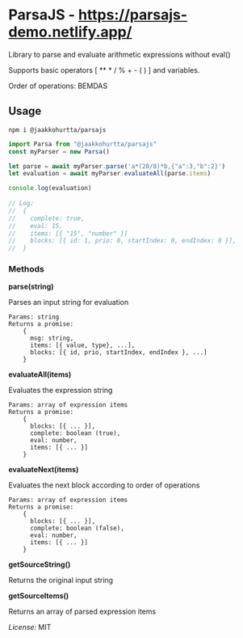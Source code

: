 ﻿# ParsaJS - https://parsajs-demo.netlify.app/
Library to parse and evaluate arithmetic expressions without eval()

Supports basic operators [ ** * / % + - ( ) ] and variables.

Order of operations: BEMDAS

## Usage
```
npm i @jaakkohurtta/parsajs
```

```javascript
import Parsa from "@jaakkohurtta/parsajs"
const myParser = new Parsa()

let parse = await myParser.parse('a*(20/8)*b,{"a":3,"b":2}')
let evaluation = await myParser.evaluateAll(parse.items)

console.log(evaluation)
	
// Log:
//	{
//	  complete: true,
//	  eval: 15, 
//	  items: [{ "15", "number" }]
//	  blocks: [{ id: 1, prio: 0, startIndex: 0, endIndex: 0 }],
//	}
```
### Methods
**parse(string)**

Parses an input string for evaluation

	Params: string
	Returns a promise: 
		{ 
		  msg: string, 
		  items: [{ value, type}, ...],
      	  blocks: [{ id, prio, startIndex, endIndex }, ...]
		}
	
**evaluateAll(items)**

Evaluates the expression string

	Params: array of expression items
	Returns a promise: 
		{ 
		  blocks: [{ ... }], 
		  complete: boolean (true), 
		  eval: number, 
		  items: [{ ... }] 
		}
**evaluateNext(items)**

Evaluates the next block according to order of operations

	Params: array of expression items
	Returns a promise: 
		{ 
		  blocks: [{ ... }], 
		  complete: boolean (false), 
		  eval: number, 
		  items: [{ ... }] 
		}
**getSourceString()**

Returns the original input string

**getSourceItems()**

Returns an array of parsed expression items

*License:* MIT
